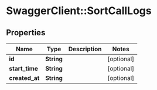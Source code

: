# SwaggerClient::SortCallLogs

## Properties
Name | Type | Description | Notes
------------ | ------------- | ------------- | -------------
**id** | **String** |  | [optional] 
**start_time** | **String** |  | [optional] 
**created_at** | **String** |  | [optional] 


